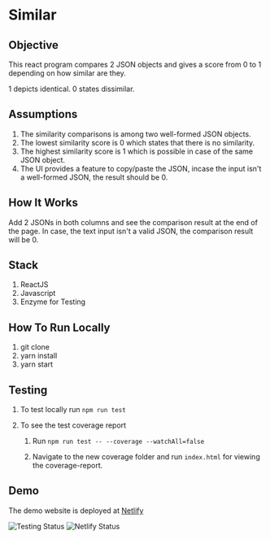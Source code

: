 # Similar

## Objective

This react program compares 2 JSON objects and gives a score from 0 to 1 depending on how similar are they.

1 depicts identical.
0 states dissimilar.

## Assumptions

1. The similarity comparisons is among two well-formed JSON objects.
2. The lowest similarity score is 0 which states that there is no similarity.
3. The highest similarity score is 1 which is possible in case of the same JSON object.
4. The UI provides a feature to copy/paste the JSON, incase the input isn't a well-formed JSON, the result should be 0.

## How It Works

Add 2 JSONs in both columns and see the comparison result at the end of the page.
In case, the text input isn't a valid JSON, the comparison result will be 0.

## Stack

1. ReactJS
2. Javascript
3. Enzyme for Testing

## How To Run Locally

1. git clone <git url>
2. yarn install
3. yarn start

## Testing

1. To test locally run `npm run test`
2. To see the test coverage report

   1. Run `npm run test -- --coverage --watchAll=false`

   2. Navigate to the new coverage folder and run `index.html` for viewing the coverage-report.

## Demo

The demo website is deployed at <a href="https://similar.netlify.app/" target="_blank">Netlify</a>

![Testing Status](https://github.com/y471n/similar/workflows/Node.js%20CI/badge.svg)
![Netlify Status](https://api.netlify.com/api/v1/badges/cec1327b-bd43-4e42-873f-f786185bcb2f/deploy-status)

